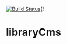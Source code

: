 [![Build Status](https://travis-ci.org/jalleng/libraryCms.svg?branch=master)](https://travis-ci.org/jalleng/libraryCms)[!
# libraryCms
